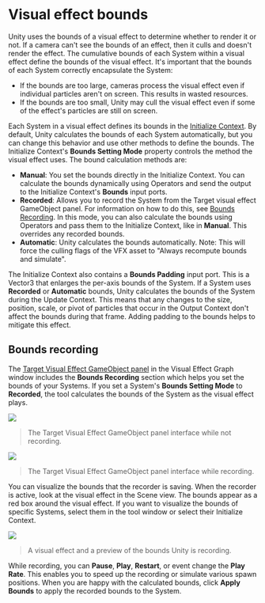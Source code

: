 # Visual effect bounds

Unity uses the bounds of a visual effect to determine whether to render it or not. If a camera can't see the bounds of an effect, then it culls and doesn't render the effect. The cumulative bounds of each System within a visual effect define the bounds of the visual effect. It's important that the bounds of each System correctly encapsulate the System:
- If the bounds are too large, cameras process the visual effect even if individual particles aren't on screen. This results in wasted resources.
- If the bounds are too small, Unity may cull the visual effect even if some of the effect's particles are still on screen.

Each System in a visual effect defines its bounds in the [Initialize Context](Context-Initialize.md). By default, Unity calculates the bounds of each System automatically, but you can change this behavior and use other methods to define the bounds. The Initialize Context's **Bounds Setting Mode** property controls the method the visual effect uses. The bound calculation methods are:

- **Manual**: You set the bounds directly in the Initialize Context. You can calculate the bounds dynamically using Operators and send the output to the Initialize Context's **Bounds** input ports.
- **Recorded**: Allows you to record the System from the Target visual effect GameObject panel. For information on how to do this, see [Bounds Recording](#bounds-recording). In this mode, you can also calculate the bounds using Operators and pass them to the Initialize Context, like in **Manual**. This overrides any recorded bounds.
- **Automatic**: Unity calculates the bounds automatically. Note: This will force the culling flags of the VFX asset to "Always recompute bounds and simulate".

The Initialize Context also contains a **Bounds Padding** input port. This is a Vector3 that enlarges the per-axis bounds of the System. If a System uses **Recorded** or **Automatic** bounds, Unity calculates the bounds of the System during the Update Context. This means that any changes to the size, position, scale, or pivot of particles that occur in the Output Context don't affect the bounds during that frame. Adding padding to the bounds helps to mitigate this effect.

## Bounds recording

The [Target Visual Effect GameObject panel](VisualEffectGraphWindow.md#target-visual-effect-gameobject) in the Visual Effect Graph window includes the **Bounds Recording** section which helps you set the bounds of your Systems. If you set a System's **Bounds Setting Mode** to **Recorded**, the tool calculates the bounds of the System as the visual effect plays.

![](Images/target-go-not-recording.png)

> The Target Visual Effect GameObject panel interface while not recording.

![](Images/target-go-recording.png)

> The Target Visual Effect GameObject panel interface while recording.

You can visualize the bounds that the recorder is saving. When the recorder is active, look at the visual effect in the Scene view. The bounds appear as a red box around the visual effect. If you want to visualize the bounds of specific Systems, select them in the tool window or select their Initialize Context.

![](Images/bounds-preview.png)

> A visual effect and a preview of the bounds Unity is recording.

While recording, you can **Pause**, **Play**, **Restart**, or event change the **Play Rate**. This enables you to speed up the recording or simulate various spawn positions. When you are happy with the calculated bounds, click **Apply Bounds** to apply the recorded bounds to the System.
